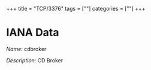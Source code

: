 +++
title = "TCP/3376"
tags = [""]
categories = [""]
+++

# IANA Data

_Name:_ cdbroker

_Description:_ CD Broker

